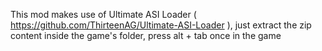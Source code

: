 This mod makes use of Ultimate ASI Loader ( https://github.com/ThirteenAG/Ultimate-ASI-Loader ), just extract the zip content inside the game's folder, press alt + tab once in the game
